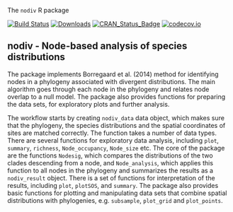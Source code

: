 The `nodiv` R package

[![Build Status](https://travis-ci.org/mkborregaard/nodiv.svg?branch=master)](https://travis-ci.org/mkborregaard/nodiv) [![Downloads](http://cranlogs.r-pkg.org/badges/nodiv?color=brightgreen)](https://cran.r-project.org/package=nodiv) [![CRAN\_Status\_Badge](http://www.r-pkg.org/badges/version/nodiv)](https://cran.r-project.org/package=nodiv) [![codecov.io](https://codecov.io/github/mkborregaard/nodiv/coverage.svg?branch=master)](https://codecov.io/github/mkborregaard/nodiv?branch=master)

## nodiv - Node-based analysis of species distributions

The package implements Borregaard et al. (2014) method for identifying nodes in a phylogeny associated with divergent distributions. The main algorithm goes through each node in the phylogeny and relates node overlap to a null model. The package also provides functions for preparing the data sets, for exploratory plots and further analysis.

The workflow starts by creating `nodiv_data` data object, which makes sure that the phylogeny, the species distributions and the spatial coordinates of sites are matched correctly. The function takes a number of data types. There are several functions for exploratory data analysis, including `plot`, `summary`, `richness`, `Node_occupancy`, `Node_size` etc. The core of the package are the functions `Nodesig`, which compares the distributions of the two clades descending from a node, and `Node_analysis`, which applies this function to all nodes in the phylogeny and summarizes the results as a `nodiv_result` object. There is a set of functions for interpretation of the results, including `plot`, `plotSOS`, and `summary`. The package also provides basic functions for plotting and manipulating data sets that combine spatial distributions with phylogenies, e.g. `subsample`, `plot_grid` and `plot_points`.  
